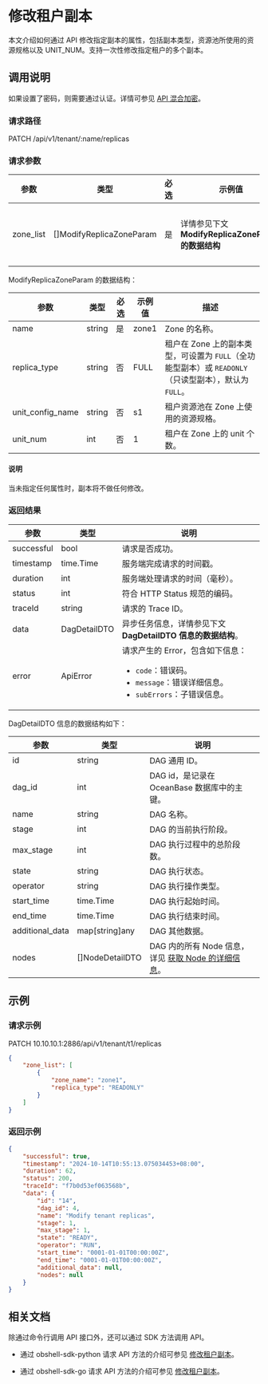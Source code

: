 # 修改租户副本

本文介绍如何通过 API 修改指定副本的属性，包括副本类型，资源池所使用的资源规格以及 UNIT_NUM。支持一次性修改指定租户的多个副本。

## 调用说明

如果设置了密码，则需要通过认证。详情可参见 [API 混合加密](../20.api-hybrid-encryption.md)。

### 请求路径

PATCH /api/v1/tenant/:name/replicas

### 请求参数

| 参数 | 类型 | 必选 | 示例值 | 描述 |
|------|------|------|-------|------|
| zone_list | []ModifyReplicaZoneParam | 是 | 详情参见下文 **ModifyReplicaZoneParam 的数据结构** | 指定修改副本的属性。 |

ModifyReplicaZoneParam 的数据结构：

| 参数 | 类型 | 必选 | 示例值 | 描述 |
|------|-------|------|------|------|
| name | string | 是 | zone1 | Zone 的名称。 |
| replica_type | string | 否 | FULL | 租户在 Zone 上的副本类型，可设置为 `FULL`（全功能型副本）或 `READONLY`（只读型副本），默认为 `FULL`。 |
| unit_config_name | string | 否 | s1 | 租户资源池在 Zone 上使用的资源规格。 |
| unit_num | int | 否 | 1 | 租户在 Zone 上的 unit 个数。 |

<main id="notice" type='explain'>
  <h4>说明</h4>
  <p>当未指定任何属性时，副本将不做任何修改。</p>
</main>

### 返回结果

| 参数 | 类型 | 说明 |
|------|------|------|
| successful | bool | 请求是否成功。 |
| timestamp | time.Time | 服务端完成请求的时间戳。 |
| duration | int | 服务端处理请求的时间（毫秒）。 |
| status | int | 符合 HTTP Status 规范的编码。 |
| traceId | string | 请求的 Trace ID。 |
| data | DagDetailDTO | 异步任务信息，详情参见下文 **DagDetailDTO 信息的数据结构**。 |
| error | ApiError | 请求产生的 Error，包含如下信息：<ul><li>`code`：错误码。</li><li>`message`：错误详细信息。</li><li>`subErrors`：子错误信息。</li></ul> |

DagDetailDTO 信息的数据结构如下：

| 参数 | 类型 | 说明 |
| --- | --- | --- |
| id | string | DAG 通用 ID。 |
| dag_id | int | DAG id，是记录在 OceanBase 数据库中的主键。 |
| name | string | DAG 名称。 |
| stage | int | DAG 的当前执行阶段。 |
| max_stage | int | DAG 执行过程中的总阶段数。 |
| state | string | DAG 执行状态。 |
| operator | string | DAG 执行操作类型。 |
| start_time | time.Time | DAG 执行起始时间。 |
| end_time | time.Time | DAG 执行结束时间。 |
| additional_data | map[string]any | DAG 其他数据。 |
| nodes | []NodeDetailDTO | DAG 内的所有 Node 信息，详见 [获取 Node 的详细信息](../1000.task-management/2100.get-node-detail.md)。 |

## 示例

### 请求示例

PATCH 10.10.10.1:2886/api/v1/tenant/t1/replicas

```json
{
    "zone_list": [
        {
            "zone_name": "zone1",
            "replica_type": "READONLY"
        }
    ]
}
```

### 返回示例

```json
{
    "successful": true,
    "timestamp": "2024-10-14T10:55:13.075034453+08:00",
    "duration": 62,
    "status": 200,
    "traceId": "f7b0d53ef063568b",
    "data": {
        "id": "14",
        "dag_id": 4,
        "name": "Modify tenant replicas",
        "stage": 1,
        "max_stage": 1,
        "state": "READY",
        "operator": "RUN",
        "start_time": "0001-01-01T00:00:00Z",
        "end_time": "0001-01-01T00:00:00Z",
        "additional_data": null,
        "nodes": null
    }
}
```

## 相关文档

除通过命令行调用 API 接口外，还可以通过 SDK 方法调用 API。

* 通过 obshell-sdk-python 请求 API 方法的介绍可参见 [修改租户副本](../../500.obshell-sdk-reference/100.python/500.tenant-management/1100.modify-tenant-replica-of-python.md)。

* 通过 obshell-sdk-go 请求 API 方法的介绍可参见 [修改租户副本](../../500.obshell-sdk-reference/200.go/500.tenant-management/1100.modify-tenant-replica-of-go.md)。
